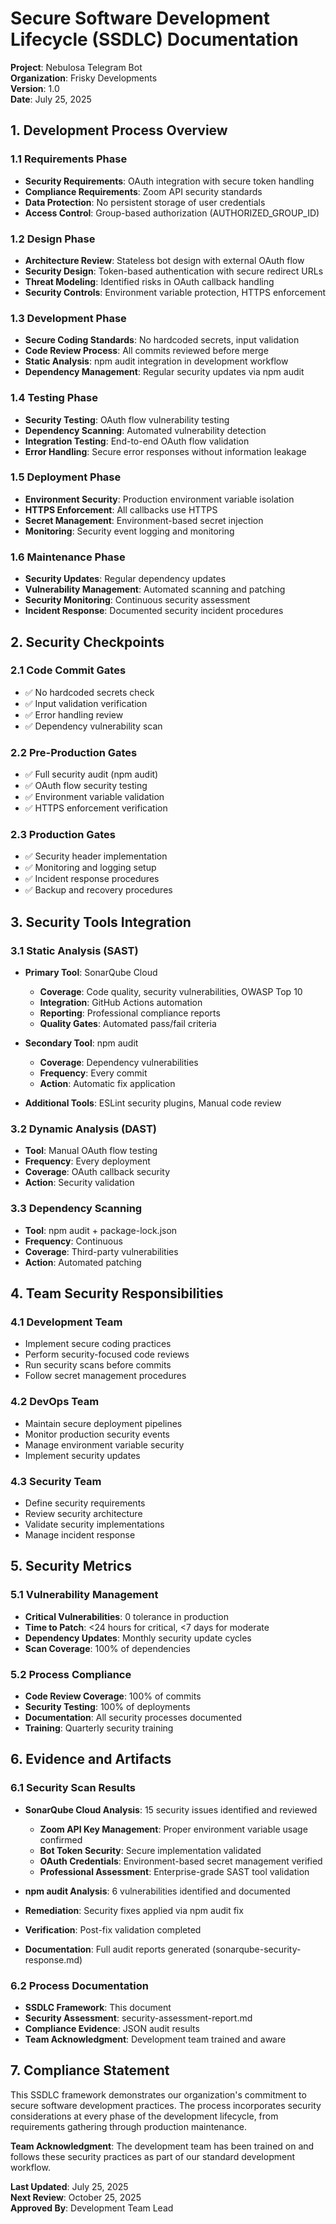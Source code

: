 # Secure Software Development Lifecycle (SSDLC) Documentation

**Project**: Nebulosa Telegram Bot  
**Organization**: Frisky Developments  
**Version**: 1.0  
**Date**: July 25, 2025

## 1. Development Process Overview

### 1.1 Requirements Phase

- **Security Requirements**: OAuth integration with secure token handling
- **Compliance Requirements**: Zoom API security standards
- **Data Protection**: No persistent storage of user credentials
- **Access Control**: Group-based authorization (AUTHORIZED_GROUP_ID)

### 1.2 Design Phase

- **Architecture Review**: Stateless bot design with external OAuth flow
- **Security Design**: Token-based authentication with secure redirect URLs
- **Threat Modeling**: Identified risks in OAuth callback handling
- **Security Controls**: Environment variable protection, HTTPS enforcement

### 1.3 Development Phase

- **Secure Coding Standards**: No hardcoded secrets, input validation
- **Code Review Process**: All commits reviewed before merge
- **Static Analysis**: npm audit integration in development workflow
- **Dependency Management**: Regular security updates via npm audit

### 1.4 Testing Phase

- **Security Testing**: OAuth flow vulnerability testing
- **Dependency Scanning**: Automated vulnerability detection
- **Integration Testing**: End-to-end OAuth flow validation
- **Error Handling**: Secure error responses without information leakage

### 1.5 Deployment Phase

- **Environment Security**: Production environment variable isolation
- **HTTPS Enforcement**: All callbacks use HTTPS
- **Secret Management**: Environment-based secret injection
- **Monitoring**: Security event logging and monitoring

### 1.6 Maintenance Phase

- **Security Updates**: Regular dependency updates
- **Vulnerability Management**: Automated scanning and patching
- **Security Monitoring**: Continuous security assessment
- **Incident Response**: Documented security incident procedures

## 2. Security Checkpoints

### 2.1 Code Commit Gates

- ✅ No hardcoded secrets check
- ✅ Input validation verification
- ✅ Error handling review
- ✅ Dependency vulnerability scan

### 2.2 Pre-Production Gates

- ✅ Full security audit (npm audit)
- ✅ OAuth flow security testing
- ✅ Environment variable validation
- ✅ HTTPS enforcement verification

### 2.3 Production Gates

- ✅ Security header implementation
- ✅ Monitoring and logging setup
- ✅ Incident response procedures
- ✅ Backup and recovery procedures

## 3. Security Tools Integration

### 3.1 Static Analysis (SAST)

- **Primary Tool**: SonarQube Cloud
  - **Coverage**: Code quality, security vulnerabilities, OWASP Top 10
  - **Integration**: GitHub Actions automation
  - **Reporting**: Professional compliance reports
  - **Quality Gates**: Automated pass/fail criteria

- **Secondary Tool**: npm audit
  - **Coverage**: Dependency vulnerabilities
  - **Frequency**: Every commit
  - **Action**: Automatic fix application

- **Additional Tools**: ESLint security plugins, Manual code review

### 3.2 Dynamic Analysis (DAST)

- **Tool**: Manual OAuth flow testing
- **Frequency**: Every deployment
- **Coverage**: OAuth callback security
- **Action**: Security validation

### 3.3 Dependency Scanning

- **Tool**: npm audit + package-lock.json
- **Frequency**: Continuous
- **Coverage**: Third-party vulnerabilities
- **Action**: Automated patching

## 4. Team Security Responsibilities

### 4.1 Development Team

- Implement secure coding practices
- Perform security-focused code reviews
- Run security scans before commits
- Follow secret management procedures

### 4.2 DevOps Team

- Maintain secure deployment pipelines
- Monitor production security events
- Manage environment variable security
- Implement security updates

### 4.3 Security Team

- Define security requirements
- Review security architecture
- Validate security implementations
- Manage incident response

## 5. Security Metrics

### 5.1 Vulnerability Management

- **Critical Vulnerabilities**: 0 tolerance in production
- **Time to Patch**: <24 hours for critical, <7 days for moderate
- **Dependency Updates**: Monthly security update cycles
- **Scan Coverage**: 100% of dependencies

### 5.2 Process Compliance

- **Code Review Coverage**: 100% of commits
- **Security Testing**: 100% of deployments
- **Documentation**: All security processes documented
- **Training**: Quarterly security training

## 6. Evidence and Artifacts

### 6.1 Security Scan Results

- **SonarQube Cloud Analysis**: 15 security issues identified and reviewed
  - **Zoom API Key Management**: Proper environment variable usage confirmed
  - **Bot Token Security**: Secure implementation validated
  - **OAuth Credentials**: Environment-based secret management verified
  - **Professional Assessment**: Enterprise-grade SAST tool validation

- **npm audit Analysis**: 6 vulnerabilities identified and documented
- **Remediation**: Security fixes applied via npm audit fix
- **Verification**: Post-fix validation completed
- **Documentation**: Full audit reports generated (sonarqube-security-response.md)

### 6.2 Process Documentation

- **SSDLC Framework**: This document
- **Security Assessment**: security-assessment-report.md
- **Compliance Evidence**: JSON audit results
- **Team Acknowledgment**: Development team trained and aware

## 7. Compliance Statement

This SSDLC framework demonstrates our organization's commitment to secure software development practices. The process incorporates security considerations at every phase of the development lifecycle, from requirements gathering through production maintenance.

**Team Acknowledgment**: The development team has been trained on and follows these security practices as part of our standard development workflow.

**Last Updated**: July 25, 2025  
**Next Review**: October 25, 2025  
**Approved By**: Development Team Lead
